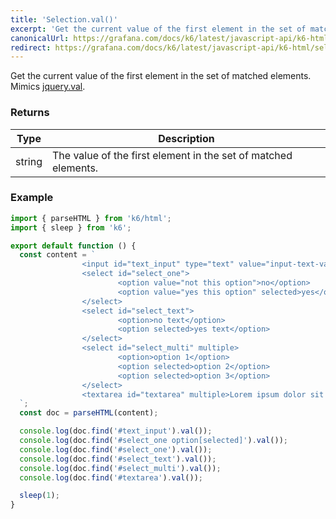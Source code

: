 ```yaml
---
title: 'Selection.val()'
excerpt: 'Get the current value of the first element in the set of matched elements.'
canonicalUrl: https://grafana.com/docs/k6/latest/javascript-api/k6-html/selection/selection-val/
redirect: https://grafana.com/docs/k6/latest/javascript-api/k6-html/selection/selection-val/
---
```


Get the current value of the first element in the set of matched elements.
Mimics [jquery.val](https://api.jquery.com/val/).

### Returns

| Type   | Description                                                    |
| ------ | -------------------------------------------------------------- |
| string | The value of the first element in the set of matched elements. |

### Example

<CodeGroup labels={[]}>

```javascript
import { parseHTML } from 'k6/html';
import { sleep } from 'k6';

export default function () {
  const content = `
                <input id="text_input" type="text" value="input-text-value"/>
                <select id="select_one">
                        <option value="not this option">no</option>
                        <option value="yes this option" selected>yes</option>
                </select>
                <select id="select_text">
                        <option>no text</option>
                        <option selected>yes text</option>
                </select>
                <select id="select_multi" multiple>
                        <option>option 1</option>
                        <option selected>option 2</option>
                        <option selected>option 3</option>
                </select>
                <textarea id="textarea" multiple>Lorem ipsum dolor sit amet</textarea>
  `;
  const doc = parseHTML(content);

  console.log(doc.find('#text_input').val());
  console.log(doc.find('#select_one option[selected]').val());
  console.log(doc.find('#select_one').val());
  console.log(doc.find('#select_text').val());
  console.log(doc.find('#select_multi').val());
  console.log(doc.find('#textarea').val());

  sleep(1);
}
```

</CodeGroup>
